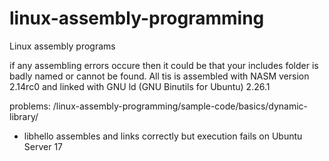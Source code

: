 # linux-assembly-programming
Linux assembly programs


if any assembling errors occure then it could be that your includes folder is badly named or cannot be found.
All tis is assembled with NASM version 2.14rc0 and linked with GNU ld (GNU Binutils for Ubuntu) 2.26.1

problems:
/linux-assembly-programming/sample-code/basics/dynamic-library/
 - libhello assembles and links correctly but execution fails on Ubuntu Server 17